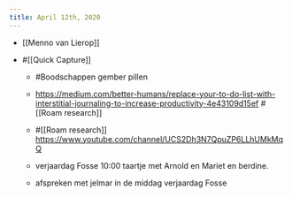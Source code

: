 ```yaml
---
title: April 12th, 2020
---
```


- [[Menno van Lierop]]

- #[[Quick Capture]]
	 - #Boodschappen gember pillen 

	 - https://medium.com/better-humans/replace-your-to-do-list-with-interstitial-journaling-to-increase-productivity-4e43109d15ef #[[Roam research]] 

	 - #[[Roam research]] https://www.youtube.com/channel/UCS2Dh3N7QpuZP6LLhUMkMqQ

	 - verjaardag Fosse 10:00 taartje met Arnold en Mariet en berdine. 

	 - afspreken met jelmar in de middag verjaardag Fosse
